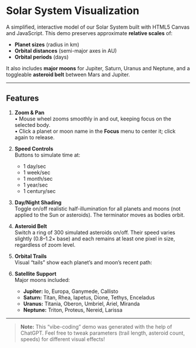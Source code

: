 # Solar System Visualization

A simplified, interactive model of our Solar System built with HTML5 Canvas and JavaScript. This demo preserves approximate **relative scales** of:

- **Planet sizes** (radius in km)  
- **Orbital distances** (semi-major axes in AU)  
- **Orbital periods** (days)

It also includes **major moons** for Jupiter, Saturn, Uranus and Neptune, and a toggleable **asteroid belt** between Mars and Jupiter.

---

## Features

1. **Zoom & Pan**  
   • Mouse wheel zooms smoothly in and out, keeping focus on the selected body.  
   • Click a planet or moon name in the **Focus** menu to center it; click again to release.

2. **Speed Controls**  
   Buttons to simulate time at:  
   - 1 day/sec  
   - 1 week/sec  
   - 1 month/sec  
   - 1 year/sec  
   - 1 century/sec

3. **Day/Night Shading**  
   Toggle on/off realistic half-illumination for all planets and moons (not applied to the Sun or asteroids). The terminator moves as bodies orbit.

4. **Asteroid Belt**  
   Switch a ring of 300 simulated asteroids on/off. Their speed varies slightly (0.8–1.2× base) and each remains at least one pixel in size, regardless of zoom level.

5. **Orbital Trails**  
   Visual “tails” show each planet’s and moon’s recent path:  

6. **Satellite Support**  
   Major moons included:  
   - **Jupiter:** Io, Europa, Ganymede, Callisto  
   - **Saturn:** Titan, Rhea, Iapetus, Dione, Tethys, Enceladus  
   - **Uranus:** Titania, Oberon, Umbriel, Ariel, Miranda  
   - **Neptune:** Triton, Proteus, Nereid, Larissa  

---

> **Note:** This “vibe-coding” demo was generated with the help of ChatGPT. Feel free to tweak parameters (trail length, asteroid count, speeds) for different visual effects!  

